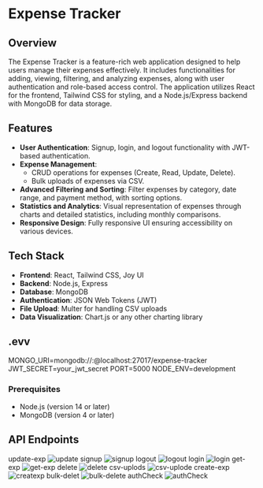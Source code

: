 # Expense Tracker

## Overview

The Expense Tracker is a feature-rich web application designed to help users manage their expenses effectively. It includes functionalities for adding, viewing, filtering, and analyzing expenses, along with user authentication and role-based access control. The application utilizes React for the frontend, Tailwind CSS for styling, and a Node.js/Express backend with MongoDB for data storage.

## Features

- **User Authentication**: Signup, login, and logout functionality with JWT-based authentication.
- **Expense Management**: 
  - CRUD operations for expenses (Create, Read, Update, Delete).
  - Bulk uploads of expenses via CSV.
- **Advanced Filtering and Sorting**: Filter expenses by category, date range, and payment method, with sorting options.
- **Statistics and Analytics**: Visual representation of expenses through charts and detailed statistics, including monthly comparisons.
- **Responsive Design**: Fully responsive UI ensuring accessibility on various devices.

## Tech Stack

- **Frontend**: React, Tailwind CSS, Joy UI
- **Backend**: Node.js, Express
- **Database**: MongoDB
- **Authentication**: JSON Web Tokens (JWT)
- **File Upload**: Multer for handling CSV uploads
- **Data Visualization**: Chart.js or any other charting library

## .evv
MONGO_URI=mongodb://<username>:<password>@localhost:27017/expense-tracker
JWT_SECRET=your_jwt_secret
PORT=5000
NODE_ENV=development


### Prerequisites

- Node.js (version 14 or later)
- MongoDB (version 4 or later)

## API Endpoints

update-exp
![update](https://github.com/user-attachments/assets/4f699603-ad77-4dc5-89f0-8296be05a0c0)
signup
![signup](https://github.com/user-attachments/assets/2cab47f4-9a54-4789-8d03-4437d8efbd19)
logout
![logout](https://github.com/user-attachments/assets/b9a57a51-4502-414b-a964-02119638cf4a)
login
![login](https://github.com/user-attachments/assets/29a94051-9201-4668-875b-616c71855b77)
get-exp
![get-exp](https://github.com/user-attachments/assets/26dbdbdf-6873-4df9-a536-0892b632fa67)
delete
![delete](https://github.com/user-attachments/assets/9aee88ab-12aa-4497-acac-864ef0e01a01)
csv-uplods
![csv-uplode](https://github.com/user-attachments/assets/2ca71f6a-d653-410a-b6ca-db86d255b6f4)
create-exp
![createxp](https://github.com/user-attachments/assets/f1d70777-36ab-4a84-bc5d-3d4e187b6930)
bulk-delet
![bulk-delete](https://github.com/user-attachments/assets/c727c350-14da-485b-a329-4c95c8ab5f55)
authCheck
![authCheck](https://github.com/user-attachments/assets/18c3d9d6-c1ad-4cac-bd05-edc4e525369e)


